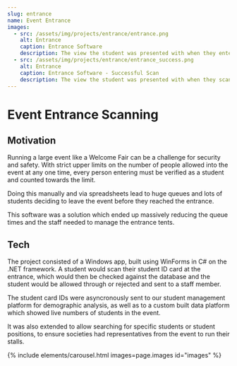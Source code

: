 ```yaml
---
slug: entrance
name: Event Entrance
images:
  - src: /assets/img/projects/entrance/entrance.png
    alt: Entrance
    caption: Entrance Software
    description: The view the student was presented with when they entered the event
  - src: /assets/img/projects/entrance/entrance_success.png
    alt: Entrance
    caption: Entrance Software - Successful Scan
    description: The view the student was presented with when they scanned their valid student ID card
---
```


# Event Entrance Scanning

## Motivation

Running a large event like a Welcome Fair can be a challenge for security and safety. With strict upper limits on 
the number of people allowed into the event at any one time, every person entering must be verified as a student and 
counted towards the limit.

Doing this manually and via spreadsheets lead to huge queues and lots of students deciding to leave the event before 
they reached the entrance.

This software was a solution which ended up massively reducing the queue times and the staff needed to manage the 
entrance tents.

## Tech

The project consisted of a Windows app, built using WinForms in C# on the .NET framework. A student would scan their 
student ID card at 
the 
entrance, which would then be checked against the database and the student would be allowed through or rejected and 
sent to a staff member.

The student card IDs were asyncronously sent to our student management platform for demographic analysis, as well as 
to a custom built data platform which showed live numbers of students in the event.

It was also extended to allow searching for specific students or student positions, to ensure societies had 
representatives from the event to run their stalls.

{% include elements/carousel.html images=page.images id="images" %}